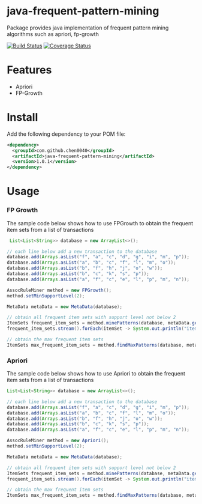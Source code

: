 # java-frequent-pattern-mining
Package provides java implementation of frequent pattern mining algorithms such as apriori, fp-growth

[![Build Status](https://travis-ci.org/chen0040/java-frequent-pattern-mining.svg?branch=master)](https://travis-ci.org/chen0040/java-frequent-pattern-mining) [![Coverage Status](https://coveralls.io/repos/github/chen0040/java-frequent-pattern-mining/badge.svg?branch=master)](https://coveralls.io/github/chen0040/java-frequent-pattern-mining?branch=master) 


# Features

* Apriori
* FP-Growth

# Install

Add the following dependency to your POM file:

```xml
<dependency>
  <groupId>com.github.chen0040</groupId>
  <artifactId>java-frequent-pattern-mining</artifactId>
  <version>1.0.1</version>
</dependency>
```

# Usage

### FP Growth

The sample code below shows how to use FPGrowth to obtain the frequent item sets from a list of transactions

```java
 List<List<String>> database = new ArrayList<>();

// each line below add a new transaction to the database
database.add(Arrays.asList("f", "a", "c", "d", "g", "i", "m", "p"));
database.add(Arrays.asList("a", "b", "c", "f", "l", "m", "o"));
database.add(Arrays.asList("b", "f", "h", "j", "o", "w"));
database.add(Arrays.asList("b", "c", "k", "s", "p"));
database.add(Arrays.asList("a", "f", "c", "e", "l", "p", "m", "n"));

AssocRuleMiner method = new FPGrowth();
method.setMinSupportLevel(2);

MetaData metaData = new MetaData(database);

// obtain all frequent item sets with support level not below 2
ItemSets frequent_item_sets = method.minePatterns(database, metaData.getUniqueItems());
frequent_item_sets.stream().forEach(itemSet -> System.out.println("item-set: " + itemSet));

// obtain the max frequent item sets
ItemSets max_frequent_item_sets = method.findMaxPatterns(database, metaData.getUniqueItems());
```

### Apriori

The sample code below shows how to use Apriori to obtain the frequent item sets from a list of transactions

```java
List<List<String>> database = new ArrayList<>();

// each line below add a new transaction to the database
database.add(Arrays.asList("f", "a", "c", "d", "g", "i", "m", "p"));
database.add(Arrays.asList("a", "b", "c", "f", "l", "m", "o"));
database.add(Arrays.asList("b", "f", "h", "j", "o", "w"));
database.add(Arrays.asList("b", "c", "k", "s", "p"));
database.add(Arrays.asList("a", "f", "c", "e", "l", "p", "m", "n"));

AssocRuleMiner method = new Apriori();
method.setMinSupportLevel(2);

MetaData metaData = new MetaData(database);

// obtain all frequent item sets with support level not below 2
ItemSets frequent_item_sets = method.minePatterns(database, metaData.getUniqueItems());
frequent_item_sets.stream().forEach(itemSet -> System.out.println("item-set: " + itemSet));

// obtain the max frequent item sets
ItemSets max_frequent_item_sets = method.findMaxPatterns(database, metaData.getUniqueItems());
```


